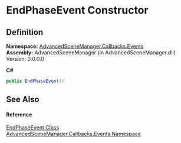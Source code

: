 # EndPhaseEvent Constructor




## Definition
**Namespace:** <a href="N_AdvancedSceneManager_Callbacks_Events.md">AdvancedSceneManager.Callbacks.Events</a>  
**Assembly:** AdvancedSceneManager (in AdvancedSceneManager.dll) Version: 0.0.0.0

**C#**
``` C#
public EndPhaseEvent()
```



## See Also


#### Reference
<a href="T_AdvancedSceneManager_Callbacks_Events_EndPhaseEvent.md">EndPhaseEvent Class</a>  
<a href="N_AdvancedSceneManager_Callbacks_Events.md">AdvancedSceneManager.Callbacks.Events Namespace</a>  
